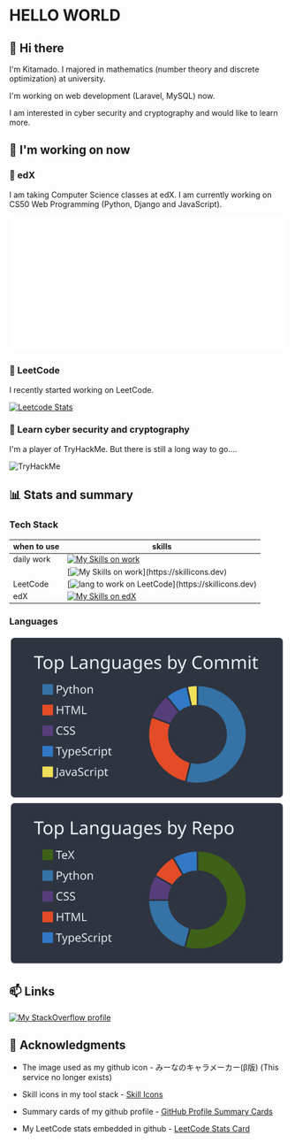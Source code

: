 # HELLO WORLD

## 👋 Hi there

I'm Kitamado. I majored in mathematics (number theory and discrete optimization) at university.

I'm working on web development (Laravel, MySQL) now.

I am interested in cyber security and cryptography and would like to learn more.

## 🌱 I'm working on now

### :school: edX

I am taking Computer Science classes at edX. I am currently working on CS50 Web Programming (Python, Django and JavaScript).

[![My WakaTime Stats](./metrics.plugin.wakatime.svg)](https://github.com/lowlighter/metrics)

### :punch: LeetCode

I recently started working on LeetCode.

[![Leetcode Stats](https://leetcard.jacoblin.cool/Seasawher?ext=activity&theme=nord)](https://leetcode.com/Seasawher/)

### :key: Learn cyber security and cryptography

I'm a player of TryHackMe. But there is still a long way to go....

<img src="https://tryhackme-badges.s3.amazonaws.com/seasawher.png" alt="TryHackMe">

## :bar_chart: Stats and summary

### Tech Stack

| when to use | skills                                                                                                       |
| ----------- | ------------------------------------------------------------------------------------------------------------ |
| daily work  | [![My Skills on work](https://skillicons.dev/icons?i=php,jquery,laravel,mysql)](https://skillicons.dev)      |
|             | [![My Skills on work](https://skillicons.dev/icons?i=html,css,js,)](https://skillicons.dev)      |                        
| LeetCode    | [![lang to work on LeetCode](https://skillicons.dev/icons?i=typescript,,,)](https://skillicons.dev)          |
| edX         | [![My Skills on edX](https://skillicons.dev/icons?i=python,bootstrap,django,sqlite)](https://skillicons.dev) |

### Languages

[![profile summary card, most commit language](profile-summary-card-output/nord_dark/2-most-commit-language.svg)](https://github.com/vn7n24fzkq/github-profile-summary-cards) [![profile summary card, repos per language](profile-summary-card-output/nord_dark/1-repos-per-language.svg)](https://github.com/vn7n24fzkq/github-profile-summary-cards)

## 📫 Links

[![My StackOverflow profile](https://stackoverflow-readme-profile.johannchopin.fr/profile/19453583?theme=monokai)](https://stackoverflow.com/users/19453583/kitamado?tab=profile)

## :bow: Acknowledgments

* The image used as my github icon - みーなのキャラメーカー(β版) (This service no longer exists)

* Skill icons in my tool stack - [Skill Icons](https://skillicons.dev/)

* Summary cards of my github profile - [GitHub Profile Summary Cards](https://github.com/vn7n24fzkq/github-profile-summary-cards)

* My LeetCode stats embedded in github - [LeetCode Stats Card](https://github.com/JacobLinCool/LeetCode-Stats-Card)
